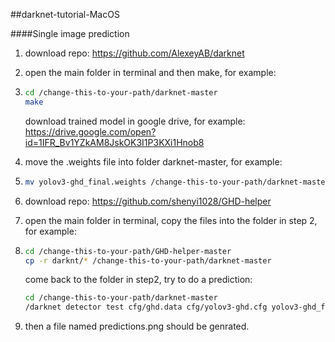 ##darknet-tutorial-MacOS

####Single image prediction

1. download repo: https://github.com/AlexeyAB/darknet

2. open the main folder in terminal and then make, for example:

3. ```bash
   cd /change-this-to-your-path/darknet-master
   make
   ```

   download trained model in google drive, for example: https://drive.google.com/open?id=1IFR_Bv1YZkAM8JskOK3I1P3KXi1Hnob8

4. move the .weights file into folder darknet-master, for example:

5. ```bash
   mv yolov3-ghd_final.weights /change-this-to-your-path/darknet-master/
   ```

6. download repo: https://github.com/shenyi1028/GHD-helper

7. open the main folder in terminal, copy the files into the folder in step 2, for example:

8. ```bash
   cd /change-this-to-your-path/GHD-helper-master
   cp -r darknt/* /change-this-to-your-path/darknet-master
   ```

   come back to the folder in step2, try to do a prediction:

   ```bash
   cd /change-this-to-your-path/darknet-master
   /darknet detector test cfg/ghd.data cfg/yolov3-ghd.cfg yolov3-ghd_final.weights data/test.jpg
   ```

9. then a file named predictions.png should be genrated.

